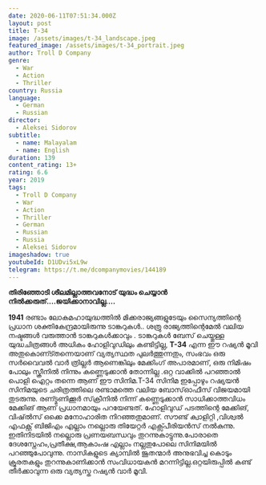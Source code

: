 ```yaml
---
date: 2020-06-11T07:51:34.000Z
layout: post
title: T-34
image: /assets/images/t-34_landscape.jpeg
featured_image: /assets/images/t-34_portrait.jpeg
author: Troll D Company
genre:
  - War
  - Action
  - Thriller
country: Russia
language:
  - German
  - Russian
director:
  - Aleksei Sidorov
subtitle:
  - name: Malayalam
  - name: English
duration: 139
content_rating: 13+
rating: 6.6
year: 2019
tags:
  - Troll D Company
  - War
  - Action
  - Thriller
  - German
  - Russian
  - Russia
  - Aleksei Sidorov
imageshadow: true
youtubeId: D1UDvi5xL9w
telegram: https://t.me/dcompanymovies/144189
---
```

**തിരിഞ്ഞോടി ശീലമില്ലാത്തവനോട് യുദ്ധം ചെയ്യാൻ നിൽക്കരുത്....ജയിക്കാനാവില്ല....**

**1941** രണ്ടാം ലോകമഹായുദ്ധത്തിൽ മിക്കരാജ്യങ്ങളുടേയും സൈന്യത്തിന്റെ പ്രധാന ശക്തികേന്ദ്രമായിരുന്നു ടാങ്കറുകൾ.. ശത്രു രാജ്യത്തിന്റെമേൽ വലിയ നഷ്ടങ്ങൾ വരുത്താൻ ടാങ്കറുകൾക്കാവും . ടാങ്കറുകൾ ബേസ് ചെയ്തുള്ള യുദ്ധചിത്രങ്ങൾ അധികം ഹോളിവുഡിലും കണ്ടിട്ടില്ല,  **T-34**  എന്ന ഈ  റഷ്യൻ മൂവി അതുകൊണ്ട്തന്നെയാണ് വ്യത്യസ്ഥത പുലർത്തുന്നതും, സംഭവം ഒരു സർവൈവൽ വാർ ത്രില്ലർ ആണെങ്കിലും മേക്കിംഗ് അപാരമാണ്, ഒരു നിമിഷം പോലും സ്ക്രീനിൽ നിന്നും കണ്ണെടുക്കാൻ തോന്നില്ല .ഒറ്റ വാക്കിൽ പറഞ്ഞാൽ പൊളി ഐറ്റം തന്നെ ആണ് ഈ സിനിമ.T-34 സിനിമ  ഇപ്പോഴും റഷ്യയൻ സിനിമയുടെ ചരിത്രത്തിലെ  രണ്ടാമത്തെ വലിയ ബോസ്‌ഓഫീസ് വിജയമായി തുടരുന്നു. രണ്ട്മണിക്കൂർ സ്‌ക്രീനിൽ നിന്ന് കണ്ണെടുക്കാൻ സാധിക്കാത്തവിധം മേക്കിങ് ആണ് പ്രധാനമായും പറയേണ്ടത്. ഹോളിവുഡ് പടത്തിന്റെ മേക്കിങ്, വിഷ്ൽസ് ഒക്കെ മനോഹാരിത നിറഞ്ഞതുമാണ്. സൗണ്ട് ക്വാളിറ്റി ,വിശ്വൽ എഫക്റ്റ് ബിജിഎം എല്ലാം നല്ലൊരു തിയേറ്റർ എക്സ്പീരിയൻസ് നൽകുന്നു. ഇതിനിടയിൽ നല്ലൊരു പ്രണയബന്ധവും തുറന്നുകാട്ടുന്നു.പോരാതെ ദേശസ്നേഹം,പ്രതീക്ഷ,ആകാംഷ എല്ലാം നല്ലതുപോലെ സിനിമയിൽ പറഞ്ഞുപോവുന്നു. നാസികളുടെ ക്യാമ്പിൽ ജൂതന്മാർ അനുഭവിച്ച കൊടും ക്രൂരതകളും തുറന്നുകാണിക്കാൻ സംവിധായകൻ മറന്നിട്ടില്ല.ഒറ്റയിരുപ്പിൽ കണ്ട് തീർക്കാവുന്ന ഒരു വ്യത്യസ്ത റഷ്യൻ വാർ മൂവി.